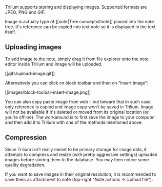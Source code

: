 Trilium supports storing and displaying images. Supported formats are JPEG, PNG and GIF.

Image is actually type of [[note|Tree concepts#note]] placed into the note tree. It's reference can be copied into text note so it is displayed in the text itself.

## Uploading images
To add image to the note, simply drag it from file explorer onto the note editor inside Trilium and image will be uploaded.

[[gifs/upload-image.gif]]

Alternatively you can click on block toolbar and then on "Insert image":

[[images/block-toolbar-insert-image.png]]

You can also copy paste image from web - but beware that in such case only reference is copied and image copy won't be saved in Trilium. Image will not be available if it's deleted or moved from its original location (or you're offline). The workaround is to first save the image to your computer and then add it to Trilium with one of the methods mentioned above.

## Compression

Since Trilium isn't really meant to be primary storage for image data, it attempts to compress and resize (with pretty aggressive settings) uploaded images before storing them to the database. You may then notice some quality degradation.

If you want to save images in their original resolution, it is recommended to save them as attachment to note (top-right "Note actions -> Upload file").